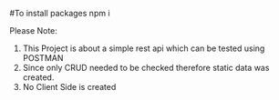 #To install packages
npm i 

Please Note:
1. This Project is about a simple rest api which can be tested using POSTMAN
2. Since only CRUD needed to be checked therefore static data was created.
3. No Client Side is created
